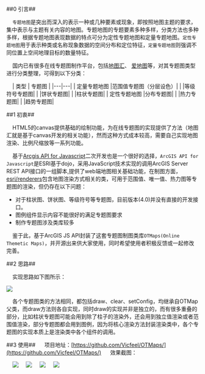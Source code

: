 ##0 引言##

&nbsp;&nbsp;&nbsp;&nbsp;`专题地图`是突出而深入的表示一种或几种要素或现象，即按照地图主题的要求，集中表示与主题有关内容的地图。专题地图的专题要素多种多样，分类方法也多种多样，根据专题地图表现数据的特点可分为定性专题地图和定量专题地图。`定性专题地图`用于表示种类或名称现象数据的空间分布和定位特征，`定量专题地图`则强调不同位置上空间地理目标的数量特征。

&nbsp;&nbsp;&nbsp;&nbsp;国内已有很多在线专题图制作平台，包括[地图汇](http://www.dituhui.com/)、 [爱地图](http://aimap.dsac.cn/)等，对其专题图类型进行分类整理，可得到以下分类：

&nbsp;&nbsp;&nbsp;&nbsp;| 类型  | 专题图 |
|---|---|
| 定量专题地图  |范围值专题图（分层设色）|
|  |等级符号专题图|
|  |饼状专题图|
|  |柱状专题图|
| 定性专题地图  |分布专题图|
|   |热力专题图|
|   |趋势专题图|

##1 初衷##

&nbsp;&nbsp;&nbsp;&nbsp;HTML5的canvas提供基础的绘制功能，为在线专题图的实现提供了方法（地图汇就是基于canvas开发的相关功能），然而这种方式成本较高，需要自己实现地图渲染、比例尺缩放等一系列功能。

&nbsp;&nbsp;&nbsp;&nbsp;基于[Arcgis API for Javascript](https://developers.arcgis.com/javascript/)二次开发也是一个很好的选择，`ArcGIS API for Javascript`是ESRI基于dojo，采用JavaScript技术实现的调用ArcGIS Server REST API接口的一组脚本,提供了web端地图相关基础功能，在制图方面， [esri/renderers](https://developers.arcgis.com/javascript/3/jsapi/renderer-amd.html)包含地图渲染方式相关的类，可用于范围值、唯一值、热力图等专题图的渲染，但仍存在以下问题：

* 对于柱状图、饼状图、等级符号等专题图，目前版本(4.0)并没有直接的开发接口。
* 图例组件显示内容不能很好的满足专题图要求
* 制作专题图涉及类库较多

&nbsp;&nbsp;&nbsp;&nbsp;鉴于此，基于ArcGIS JS API封装了这套专题图制图类库`OTMaps(Online Themetic Maps)`，并开源出来供大家使用，同时希望使用者积极反馈或一起修改完善。

##2 思路##

&nbsp;&nbsp;&nbsp;&nbsp;实现思路如下图所示：

![](http://images2015.cnblogs.com/blog/976988/201607/976988-20160712100438232-1706072609.png)

&nbsp;&nbsp;&nbsp;&nbsp;各个专题图类的方法相同，都包括draw、clear、setConfig，均继承自OTMap父类，而draw方法则各自实现，同时draw的实现并非是独立的，而有很多重叠的部分，比如柱状专题图可能会用到除了柱子的渲染外，还会用到独立值渲染或者范围值渲染，部分专题图都会用到图例，因为将核心渲染方法封装渲染类中，各个专题图的实现本质上是渲染类中各个组件的调用。

##3 使用##
&nbsp;&nbsp;&nbsp;&nbsp; 项目地址：[https://github.com/Vicfeel/OTMaps/](https://github.com/Vicfeel/OTMaps/)
&nbsp;&nbsp;&nbsp;&nbsp; 效果截图：

&nbsp;&nbsp;&nbsp;&nbsp;![](http://images2015.cnblogs.com/blog/976988/201607/976988-20160712100349561-1834115544.png)
&nbsp;&nbsp;&nbsp;&nbsp;![](http://images2015.cnblogs.com/blog/976988/201607/976988-20160712102703217-1167743538.png)
&nbsp;&nbsp;&nbsp;&nbsp;![](http://images2015.cnblogs.com/blog/976988/201607/976988-20160712102748732-1206071438.png)
&nbsp;&nbsp;&nbsp;&nbsp;![](http://images2015.cnblogs.com/blog/976988/201607/976988-20160712102800217-2032410124.png)
